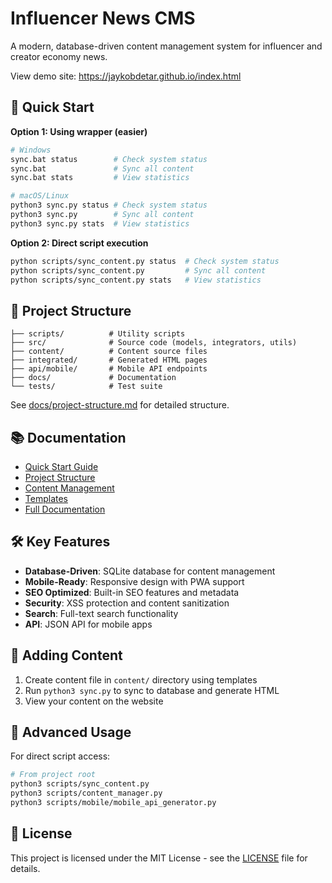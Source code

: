 # Influencer News CMS

A modern, database-driven content management system for influencer and creator economy news.

View demo site: https://jaykobdetar.github.io/index.html

## 🚀 Quick Start

**Option 1: Using wrapper (easier)**
```bash
# Windows
sync.bat status        # Check system status
sync.bat               # Sync all content
sync.bat stats         # View statistics

# macOS/Linux  
python3 sync.py status # Check system status
python3 sync.py        # Sync all content
python3 sync.py stats  # View statistics
```

**Option 2: Direct script execution**
```bash
python scripts/sync_content.py status  # Check system status
python scripts/sync_content.py         # Sync all content
python scripts/sync_content.py stats   # View statistics
```

## 📁 Project Structure

```
├── scripts/          # Utility scripts
├── src/              # Source code (models, integrators, utils)
├── content/          # Content source files
├── integrated/       # Generated HTML pages
├── api/mobile/       # Mobile API endpoints
├── docs/             # Documentation
└── tests/            # Test suite
```

See [docs/project-structure.md](docs/project-structure.md) for detailed structure.

## 📚 Documentation

- [Quick Start Guide](docs/quick-start.md)
- [Project Structure](docs/project-structure.md)
- [Content Management](docs/content-management.md)
- [Templates](docs/templates/)
- [Full Documentation](docs/README.md)

## 🛠️ Key Features

- **Database-Driven**: SQLite database for content management
- **Mobile-Ready**: Responsive design with PWA support
- **SEO Optimized**: Built-in SEO features and metadata
- **Security**: XSS protection and content sanitization
- **Search**: Full-text search functionality
- **API**: JSON API for mobile apps

## 📝 Adding Content

1. Create content file in `content/` directory using templates
2. Run `python3 sync.py` to sync to database and generate HTML
3. View your content on the website

## 🔧 Advanced Usage

For direct script access:
```bash
# From project root
python3 scripts/sync_content.py
python3 scripts/content_manager.py
python3 scripts/mobile/mobile_api_generator.py
```

## 📄 License

This project is licensed under the MIT License - see the [LICENSE](LICENSE) file for details.
